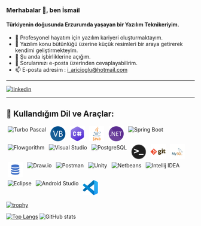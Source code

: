 ### Merhabalar 👋, ben İsmail
#### Türkiyenin doğusunda Erzurumda yaşayan bir Yazılım Teknikeriyim.

- 🔭 Profesyonel hayatım için yazılım kariyeri oluşturmaktayım.
- 🌱 Yazılım konu bütünlüğü üzerine küçük resimleri bir araya getirerek kendimi geliştirmekteyim.
- 👯 Şu anda işbirliklerine açığım. 
- 💬 Sorularınızı e-posta üzerinden cevaplayabilirim.
- 📫 E-posta adresim : i_aricioglu@hotmail.com

---
[<img src='https://cdn.jsdelivr.net/npm/simple-icons@3.0.1/icons/linkedin.svg' alt='linkedin' height='40'>](https://www.linkedin.com/in/https://www.linkedin.com/in/ismailaricioglu//)  

---








## 🧰 Kullandığım Dil ve Araçlar:
<p align="left">
<img src="https://github.com/ismailaricioglu/ismailaricioglu/assets/93845776/101f2be6-951e-4c2c-af54-2b227ab1e3d8" alt="Turbo Pascal" height="40" style="vertical-align:top; margin:4px">
<img src="https://raw.githubusercontent.com/github/explore/80688e429a7d4ef2fca1e82350fe8e3517d3494d/topics/visual-basic/visual-basic.png" alt="Visual Basic" height="40" style="vertical-align:top; margin:4px">
<img src="https://raw.githubusercontent.com/github/explore/80688e429a7d4ef2fca1e82350fe8e3517d3494d/topics/csharp/csharp.png" alt="C#" height="40" style="vertical-align:top; margin:4px">
<img src="https://raw.githubusercontent.com/github/explore/80688e429a7d4ef2fca1e82350fe8e3517d3494d/topics/java/java.png" alt="Java" height="40" style="vertical-align:top; margin:4px">

<img src="https://raw.githubusercontent.com/github/explore/80688e429a7d4ef2fca1e82350fe8e3517d3494d/topics/dotnet/dotnet.png" alt=".Net" height="40" style="vertical-align:top; margin:4px">
<img src="https://github.com/ismailaricioglu/ismailaricioglu/assets/93845776/e0d1ef1c-4fe1-41e6-8b85-d5a5c91db271" alt="Spring Boot" height="40" style="vertical-align:top; margin:4px">


<img src="https://github.com/ismailaricioglu/ismailaricioglu/assets/93845776/97f0d694-c67a-4621-9e12-a2a972c65ced" alt="Flowgorithm" height="40" style="vertical-align:top; margin:4px">
<img src="https://github.com/ismailaricioglu/ismailaricioglu/assets/93845776/248a850c-a95a-4034-a481-a02677d111ed" alt="Visual Studio" height="40" style="vertical-align:top; margin:4px">
<img src="https://github.com/ismailaricioglu/ismailaricioglu/assets/93845776/88992181-3ea7-4589-ae25-828fbcc2789b" alt="PostgreSQL" height="40" style="vertical-align:top; margin:4px">
<img src="https://raw.githubusercontent.com/github/explore/80688e429a7d4ef2fca1e82350fe8e3517d3494d/topics/terminal/terminal.png" alt="Terminal" height="40" style="vertical-align:top; margin:4px">
<img src="https://raw.githubusercontent.com/github/explore/80688e429a7d4ef2fca1e82350fe8e3517d3494d/topics/git/git.png" alt="Git" height="40" style="vertical-align:top; margin:4px">
<img src="https://raw.githubusercontent.com/github/explore/80688e429a7d4ef2fca1e82350fe8e3517d3494d/topics/mysql/mysql.png" alt="MySql" height="40" style="vertical-align:top; margin:4px">
<img src="https://raw.githubusercontent.com/github/explore/80688e429a7d4ef2fca1e82350fe8e3517d3494d/topics/sql/sql.png" alt="SQL" height="40" style="vertical-align:top; margin:4px">
<img src="https://github.com/ismailaricioglu/ismailaricioglu/assets/93845776/9941efa1-0cfd-41af-abcd-4e193b314b81" alt="Draw.io" height="40" style="vertical-align:top; margin:4px">
<img src="https://github.com/ismailaricioglu/ismailaricioglu/assets/93845776/a359f4d6-6537-48c8-8b54-66c566160599" alt="Postman" height="40" style="vertical-align:top; margin:4px">
<img src="https://github.com/ismailaricioglu/ismailaricioglu/assets/93845776/5d9e0373-1057-44cf-8552-01baf5956f3c" alt="Unity" height="40" style="vertical-align:top; margin:4px">
<img src="https://github.com/ismailaricioglu/ismailaricioglu/assets/93845776/f7fecedf-f534-4d45-a5a1-cda74f80ddba" alt="Netbeans" height="40" style="vertical-align:top; margin:4px">
<img src="https://github.com/ismailaricioglu/ismailaricioglu/assets/93845776/a8e9bce0-6d3e-483f-a590-aa8742483dd9" alt="Intellij IDEA" height="40" style="vertical-align:top; margin:4px">  
<img src="https://github.com/ismailaricioglu/ismailaricioglu/assets/93845776/efaa2afe-9b8f-4233-9af9-ea87237015be" alt="Eclipse" height="40" style="vertical-align:top; margin:4px">  
<img src="https://github.com/ismailaricioglu/ismailaricioglu/assets/93845776/d1ee41ba-f709-4a19-8944-5749a47c7403" alt="Android Studio" height="40" style="vertical-align:top; margin:4px">
<img src="https://raw.githubusercontent.com/github/explore/80688e429a7d4ef2fca1e82350fe8e3517d3494d/topics/visual-studio-code/visual-studio-code.png" alt="VS Code" height="40" style="vertical-align:top; margin:4px">
</p>

[![trophy](https://github-profile-trophy.vercel.app/?username=ismailaricioglu)](https://github.com/ryo-ma/github-profile-trophy)

[![Top Langs](https://github-readme-stats.vercel.app/api/top-langs/?username=ismailaricioglu)](https://github.com/anuraghazra/github-readme-stats)
![GitHub stats](https://github-readme-stats.vercel.app/api?username=ismailaricioglu&show_icons=true)  

